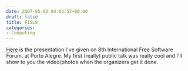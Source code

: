 ```yaml
---
date: 2007-05-02 04:02:57+00:00
draft: false
title: FISL8
categories:
- Computing
---
```


[Here](http://web.inf.ufpr.br/vignatti/talks/apresentacao-fisl2007.pdf) is the presentation I've given on 8th International Free Software Forum, at Porto Alegre. My first (really) public talk was really cool and I'll show to you the video/photos when the organizers get it done.
